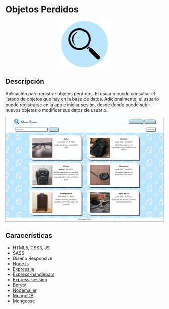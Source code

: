 # Objetos Perdidos

<p align="center">
<img src="public/img/favicon.png" width="150">
</p>

## Descripción

Aplicación para registrar objetos perdidos. El usuario puede consultar el listado de objetos que hay en la base de datos. Adicionalmente, el usuario puede registrarse en la app e iniciar sesión, desde donde puede subir nuevos objetos o modificar sus datos de usuario.

<p align="center">
<img src="public/img/readme.jpg" width="700">
</p>

## Caracerísticas

* HTML5, CSS3, JS
* SASS
* Diseño Responsive
* [Node.js](https://nodejs.org/es/)
* [Express.js](https://expressjs.com/es/)
* [Express-handlebars](https://www.npmjs.com/package/express-handlebars)
* [Express-session](https://www.npmjs.com/package/express-session)
* [Bcrypt](https://www.npmjs.com/package/bcrypt)
* [Nodemailer](https://nodemailer.com/about/)
* [MongoDB](https://www.mongodb.com/es)
* [Mongoose](https://mongoosejs.com/)
